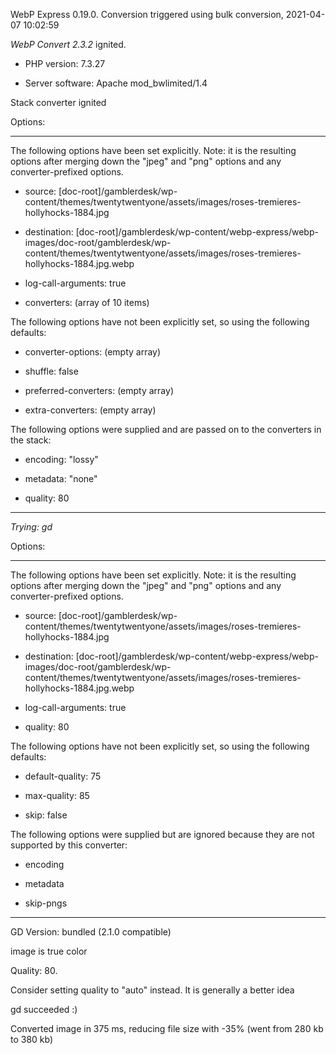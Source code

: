 WebP Express 0.19.0. Conversion triggered using bulk conversion, 2021-04-07 10:02:59

*WebP Convert 2.3.2*  ignited.
- PHP version: 7.3.27
- Server software: Apache mod_bwlimited/1.4

Stack converter ignited

Options:
------------
The following options have been set explicitly. Note: it is the resulting options after merging down the "jpeg" and "png" options and any converter-prefixed options.
- source: [doc-root]/gamblerdesk/wp-content/themes/twentytwentyone/assets/images/roses-tremieres-hollyhocks-1884.jpg
- destination: [doc-root]/gamblerdesk/wp-content/webp-express/webp-images/doc-root/gamblerdesk/wp-content/themes/twentytwentyone/assets/images/roses-tremieres-hollyhocks-1884.jpg.webp
- log-call-arguments: true
- converters: (array of 10 items)

The following options have not been explicitly set, so using the following defaults:
- converter-options: (empty array)
- shuffle: false
- preferred-converters: (empty array)
- extra-converters: (empty array)

The following options were supplied and are passed on to the converters in the stack:
- encoding: "lossy"
- metadata: "none"
- quality: 80
------------


*Trying: gd* 

Options:
------------
The following options have been set explicitly. Note: it is the resulting options after merging down the "jpeg" and "png" options and any converter-prefixed options.
- source: [doc-root]/gamblerdesk/wp-content/themes/twentytwentyone/assets/images/roses-tremieres-hollyhocks-1884.jpg
- destination: [doc-root]/gamblerdesk/wp-content/webp-express/webp-images/doc-root/gamblerdesk/wp-content/themes/twentytwentyone/assets/images/roses-tremieres-hollyhocks-1884.jpg.webp
- log-call-arguments: true
- quality: 80

The following options have not been explicitly set, so using the following defaults:
- default-quality: 75
- max-quality: 85
- skip: false

The following options were supplied but are ignored because they are not supported by this converter:
- encoding
- metadata
- skip-pngs
------------

GD Version: bundled (2.1.0 compatible)
image is true color
Quality: 80. 
Consider setting quality to "auto" instead. It is generally a better idea
gd succeeded :)

Converted image in 375 ms, reducing file size with -35% (went from 280 kb to 380 kb)

